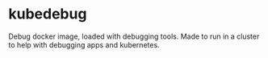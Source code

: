 # kubedebug
Debug docker image, loaded with debugging tools. Made to run in a cluster to help with debugging apps and kubernetes.
